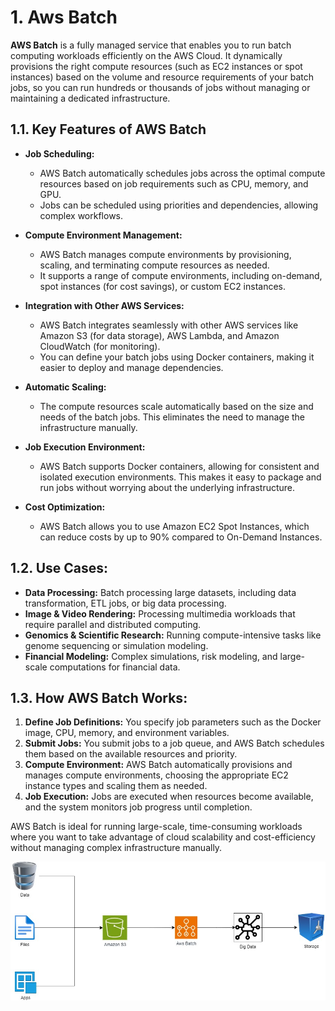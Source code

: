 # 1. Aws Batch

**AWS Batch** is a fully managed service that enables you to run batch computing workloads efficiently on the AWS Cloud. It dynamically provisions the right compute resources (such as EC2 instances or spot instances) based on the volume and resource requirements of your batch jobs, so you can run hundreds or thousands of jobs without managing or maintaining a dedicated infrastructure.

## 1.1. Key Features of AWS Batch
- **Job Scheduling:**
    - AWS Batch automatically schedules jobs across the optimal compute resources based on job requirements such as CPU, memory, and GPU.
    - Jobs can be scheduled using priorities and dependencies, allowing complex workflows.

- **Compute Environment Management:**
    - AWS Batch manages compute environments by provisioning, scaling, and terminating compute resources as needed.
    - It supports a range of compute environments, including on-demand, spot instances (for cost savings), or custom EC2 instances.

- **Integration with Other AWS Services:**
    - AWS Batch integrates seamlessly with other AWS services like Amazon S3 (for data storage), AWS Lambda, and Amazon CloudWatch (for monitoring).
    - You can define your batch jobs using Docker containers, making it easier to deploy and manage dependencies.

- **Automatic Scaling:**
    - The compute resources scale automatically based on the size and needs of the batch jobs. This eliminates the need to manage the infrastructure manually.

- **Job Execution Environment:**
    - AWS Batch supports Docker containers, allowing for consistent and isolated execution environments. This makes it easy to package and run jobs without worrying about the underlying infrastructure.

- **Cost Optimization:**
    - AWS Batch allows you to use Amazon EC2 Spot Instances, which can reduce costs by up to 90% compared to On-Demand Instances.

## 1.2. Use Cases:

- **Data Processing:** Batch processing large datasets, including data transformation, ETL jobs, or big data processing.
- **Image & Video Rendering:** Processing multimedia workloads that require parallel and distributed computing.
- **Genomics & Scientific Research:** Running compute-intensive tasks like genome sequencing or simulation modeling.
- **Financial Modeling:** Complex simulations, risk modeling, and large-scale computations for financial data.

## 1.3. How AWS Batch Works:

1. **Define Job Definitions:** You specify job parameters such as the Docker image, CPU, memory, and environment variables.
2. **Submit Jobs:** You submit jobs to a job queue, and AWS Batch schedules them based on the available resources and priority.
3. **Compute Environment:** AWS Batch automatically provisions and manages compute environments, choosing the appropriate EC2 instance types and scaling them as needed.
4. **Job Execution:** Jobs are executed when resources become available, and the system monitors job progress until completion.

AWS Batch is ideal for running large-scale, time-consuming workloads where you want to take advantage of cloud scalability and cost-efficiency without managing complex infrastructure manually.

![Aws Batch diagram](../imgs/computing-batch.jpg)